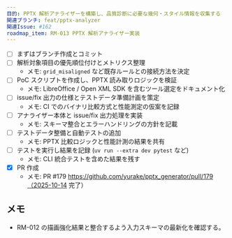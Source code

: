```yaml
---
目的: PPTX 解析アナライザーを構築し、品質診断に必要な幾何・スタイル情報を収集する
関連ブランチ: feat/pptx-analyzer
関連Issue: #162
roadmap_item: RM-013 PPTX 解析アナライザー実装
---
```


- [ ] まずはブランチ作成とコミット
- [ ] 解析対象項目の優先順位付けとメトリクス整理
  - メモ: `grid_misaligned` など既存ルールとの接続方法を決定
- [ ] PoC スクリプトを作成し、PPTX 読み取りロジックを検証
  - メモ: LibreOffice / Open XML SDK を含むツール選定をドキュメント化
- [ ] issue/fix 出力の仕様とテストデータ準備計画を策定
  - メモ: CI でのバイナリ比較方式と性能測定の仮案を記録
- [ ] アナライザー本体と issue/fix 出力処理を実装
  - メモ: スキーマ整合とエラーハンドリングの方針を記載
- [ ] テストデータ整備と自動テストの追加
  - メモ: PPTX 比較ロジックと性能計測の結果を共有
- [ ] テストを実行し結果を記録 (`uv run --extra dev pytest` など)
  - メモ: CLI 統合テストを含めた結果を残す
- [x] PR 作成
  - メモ: PR #179 https://github.com/yurake/pptx_generator/pull/179（2025-10-14 完了）

## メモ
- RM-012 の描画強化結果と整合するよう入力スキーマの最新化を確認する。

